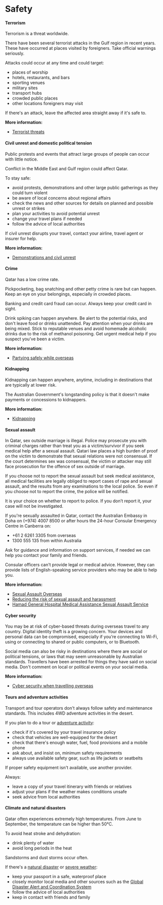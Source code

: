 # Safety

#### Terrorism

Terrorism is a threat worldwide.

There have been several terrorist attacks in the Gulf region in recent years. These have occurred at places visited by foreigners. Take official warnings seriously.

Attacks could occur at any time and could target:

* places of worship
* hotels, restaurants, and bars
* sporting venues
* military sites
* transport hubs
* crowded public places
* other locations foreigners may visit

If there's an attack, leave the affected area straight away if it's safe to.

**More information:**

* [Terrorist threats](/before-you-go/safety/terrorism "Terrorism")

#### Civil unrest and domestic political tension

Public protests and events that attract large groups of people can occur with little notice.

Conflict in the Middle East and Gulf region could affect Qatar.

To stay safe:

* avoid protests, demonstrations and other large public gatherings as they could turn violent
* be aware of local concerns about regional affairs
* check the news and other sources for details on planned and possible unrest or strikes
* plan your activities to avoid potential unrest
* change your travel plans if needed
* follow the advice of local authorities

If civil unrest disrupts your travel, contact your airline, travel agent or insurer for help.

**More information:**

* [Demonstrations and civil unrest](/before-you-go/safety/protests-civil-unrest "Protests and civil unrest")

#### Crime

Qatar has a low crime rate.

Pickpocketing, bag snatching and other petty crime is rare but can happen. Keep an eye on your belongings, especially in crowded places.

Banking and credit card fraud can occur. Always keep your credit card in sight.

Drink spiking can happen anywhere. Be alert to the potential risks, and don't leave food or drinks unattended. Pay attention when your drinks are being mixed. Stick to reputable venues and avoid homemade alcoholic drinks due to the risk of methanol poisoning. Get urgent medical help if you suspect you’ve been a victim.

**More information:**

* [Partying safely while overseas](https://aus01.safelinks.protection.outlook.com/?url=https%3A%2F%2Fwww.smartraveller.gov.au%2Fbefore-you-go%2Fsafety%2Fpartying&data=05%7C02%7CMichelle.Lam%40dfat.gov.au%7Cbd0cd565db744527188508dd41a4930d%7C9b7f23b30e8347a58a40ffa8a6fea536%7C0%7C0%7C638738897282360647%7CUnknown%7CTWFpbGZsb3d8eyJFbXB0eU1hcGkiOnRydWUsIlYiOiIwLjAuMDAwMCIsIlAiOiJXaW4zMiIsIkFOIjoiTWFpbCIsIldUIjoyfQ%3D%3D%7C0%7C%7C%7C&sdata=8hzP1P0iV92Jm88KsRyu4DlEadlSJN77OY%2FyBZsYuRk%3D&reserved=0)

#### Kidnapping

Kidnapping can happen anywhere, anytime, including in destinations that are typically at lower risk. 

The Australian Government's longstanding policy is that it doesn't make payments or concessions to kidnappers.

**More information:**

* [Kidnapping](https://www.smartraveller.gov.au/before-you-go/safety/kidnapping)

#### Sexual assault

In Qatar, sex outside marriage is illegal. Police may prosecute you with criminal charges rather than treat you as a victim/survivor if you seek medical help after a sexual assault. Qatari law places a high burden of proof on the victim to demonstrate that sexual relations were not consensual. If the court determines sex was consensual, the victim or attacker may still face prosecution for the offence of sex outside of marriage.

If you choose not to report the sexual assault but seek medical assistance, all medical facilities are legally obliged to report cases of rape and sexual assault, and the results from any examinations to the local police. So even if you choose not to report the crime, the police will be notified.

It is your choice on whether to report to police. If you don’t report it, your case will not be investigated.

If you're sexually assaulted in Qatar, contact the Australian Embassy in Doha on (+974) 4007 8500 or after hours the 24-hour Consular Emergency Centre in Canberra on:

* +61 2 6261 3305 from overseas
* 1300 555 135 from within Australia

Ask for guidance and information on support services, if needed we can help you contact your family and friends.

Consular officers can't provide legal or medical advice. However, they can provide lists of English-speaking service providers who may be able to help you.

**More information:**

* [Sexual Assault Overseas](https://www.smartraveller.gov.au/while-youre-away/crime/sexual-assault-overseas)
* [Reducing the risk of sexual assault and harassment](https://www.smartraveller.gov.au/before-you-go/safety/sexual-assault)
* [Hamad General Hospital Medical Assistance Sexual Assault Service](https://www.hamad.qa/EN/Hospitals-and-services/Hamad-General-Hospital/Hospital-Services/Clinical-Departments/Pages/Sexual-Assault-Service.aspx)

#### Cyber security

You may be at risk of cyber-based threats during overseas travel to any country. Digital identity theft is a growing concern. Your devices and personal data can be compromised, especially if you’re connecting to Wi-Fi, using or connecting to shared or public computers, or to Bluetooth.

Social media can also be risky in destinations where there are social or political tensions, or laws that may seem unreasonable by Australian standards. Travellers have been arrested for things they have said on social media. Don't comment on local or political events on your social media.

**More information:**

* [Cyber security when travelling overseas](https://www.smartraveller.gov.au/before-you-go/staying-safe/cyber-security)

#### Tours and adventure activities

Transport and tour operators don't always follow safety and maintenance standards. This includes 4WD adventure activities in the desert.

If you plan to do a tour or [adventure activity](/before-you-go/activities/adventure "Going overseas for sports and adventure"):

* check if it's covered by your travel insurance policy
* check that vehicles are well-equipped for the desert
* check that there's enough water, fuel, food provisions and a mobile phone
* ask about, and insist on, minimum safety requirements
* always use available safety gear, such as life jackets or seatbelts

If proper safety equipment isn't available, use another provider.

Always:

* leave a copy of your travel itinerary with friends or relatives
* adjust your plans if the weather makes conditions unsafe
* seek advice from local authorities

#### Climate and natural disasters

Qatar often experiences extremely high temperatures. From June to September, the temperature can be higher than 50°C.

To avoid heat stroke and dehydration:

* drink plenty of water
* avoid long periods in the heat

Sandstorms and dust storms occur often.

If there's a [natural disaster](/before-you-go/safety/natural-disasters "Staying safe when there's a natural disaster") or [severe weather](/while-youre-away/crisis-or-emergency/severe-weather-incident "There's a severe weather incident"):

* keep your passport in a safe, waterproof place
* closely monitor local media and other sources such as the [Global Disaster Alert and Coordination System](http://gdacs.org/)
* follow the advice of local authorities
* keep in contact with friends and family
